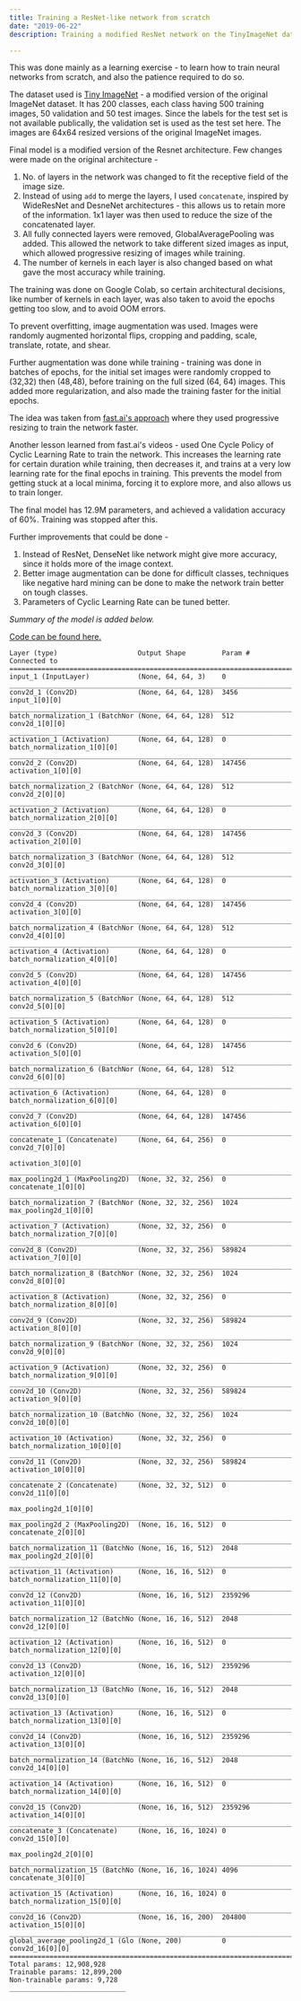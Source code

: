 ```yaml
---
title: Training a ResNet-like network from scratch
date: "2019-06-22"
description: Training a modified ResNet network on the TinyImageNet dataset.

---
```


This was done mainly as a learning exercise - to learn how to train neural networks from scratch, and also the patience required to do so.

The dataset used is [Tiny ImageNet](https://tiny-imagenet.herokuapp.com/) - a modified version of the original ImageNet dataset. It has 200 classes, each class having 500 training images, 50 validation and 50 test images. Since the labels for the test set is not available publically, the validation set is used as the test set here.
The images are 64x64 resized versions of the original ImageNet images.

Final model is a modified version of the Resnet architecture. Few changes were made on the original architecture - 

1. No. of layers in the network was changed to fit the receptive field of the image size.
2. Instead of using `add` to merge the layers, I used `concatenate`, inspired by WideResNet and DesneNet architectures - this allows us to retain more of the information. 1x1 layer was then used to reduce the size of the concatenated layer.
3. All fully connected layers were removed, GlobalAveragePooling was added. This allowed the network to take different sized images as input, which allowed progressive resizing of images while training.
4. The number of kernels in each layer is also changed based on what gave the most accuracy while training.

The training was done on Google Colab, so certain architectural decisions, like number of kernels in each layer, was also taken to avoid the epochs getting too slow, and to avoid OOM errors.

To prevent overfitting, image augmentation was used. Images were randomly augmented horizontal flips, cropping and padding, scale, translate, rotate, and shear.

Further augmentation was done while training - training was done in batches of epochs, for the initial set images were randomly cropped to (32,32) then (48,48), before training on the full sized (64, 64) images. This added more regularization, and also made the training faster for the initial epochs.

The idea was taken from [fast.ai's approach](https://www.fast.ai/2018/08/10/fastai-diu-imagenet/) where they used progressive resizing to train the network faster.

Another lesson learned from fast.ai's videos - used One Cycle Policy of Cyclic Learning Rate to train the network. This increases the learning rate for certain duration while training, then decreases it, and trains at a very low learning rate for the final epochs in training. This prevents the model from getting stuck at a local minima, forcing it to explore more, and also allows us to train longer.

The final model has 12.9M parameters, and achieved a validation accuracy of 60%. Training was stopped after this.

Further improvements that could be done - 

1. Instead of ResNet, DenseNet like network might give more accuracy, since it holds more of the image context.
2. Better image augmentation can be done for difficult classes, techniques like negative hard mining can be done to make the network train better on tough classes.
3. Parameters of Cyclic Learning Rate can be tuned better.

*Summary of the model is added below.*

[Code can be found here.](https://github.com/unography/tinyimagenet-resnet)

```
Layer (type)                    Output Shape         Param #     Connected to                     
==================================================================================================
input_1 (InputLayer)            (None, 64, 64, 3)    0                                            
__________________________________________________________________________________________________
conv2d_1 (Conv2D)               (None, 64, 64, 128)  3456        input_1[0][0]                    
__________________________________________________________________________________________________
batch_normalization_1 (BatchNor (None, 64, 64, 128)  512         conv2d_1[0][0]                   
__________________________________________________________________________________________________
activation_1 (Activation)       (None, 64, 64, 128)  0           batch_normalization_1[0][0]      
__________________________________________________________________________________________________
conv2d_2 (Conv2D)               (None, 64, 64, 128)  147456      activation_1[0][0]               
__________________________________________________________________________________________________
batch_normalization_2 (BatchNor (None, 64, 64, 128)  512         conv2d_2[0][0]                   
__________________________________________________________________________________________________
activation_2 (Activation)       (None, 64, 64, 128)  0           batch_normalization_2[0][0]      
__________________________________________________________________________________________________
conv2d_3 (Conv2D)               (None, 64, 64, 128)  147456      activation_2[0][0]               
__________________________________________________________________________________________________
batch_normalization_3 (BatchNor (None, 64, 64, 128)  512         conv2d_3[0][0]                   
__________________________________________________________________________________________________
activation_3 (Activation)       (None, 64, 64, 128)  0           batch_normalization_3[0][0]      
__________________________________________________________________________________________________
conv2d_4 (Conv2D)               (None, 64, 64, 128)  147456      activation_3[0][0]               
__________________________________________________________________________________________________
batch_normalization_4 (BatchNor (None, 64, 64, 128)  512         conv2d_4[0][0]                   
__________________________________________________________________________________________________
activation_4 (Activation)       (None, 64, 64, 128)  0           batch_normalization_4[0][0]      
__________________________________________________________________________________________________
conv2d_5 (Conv2D)               (None, 64, 64, 128)  147456      activation_4[0][0]               
__________________________________________________________________________________________________
batch_normalization_5 (BatchNor (None, 64, 64, 128)  512         conv2d_5[0][0]                   
__________________________________________________________________________________________________
activation_5 (Activation)       (None, 64, 64, 128)  0           batch_normalization_5[0][0]      
__________________________________________________________________________________________________
conv2d_6 (Conv2D)               (None, 64, 64, 128)  147456      activation_5[0][0]               
__________________________________________________________________________________________________
batch_normalization_6 (BatchNor (None, 64, 64, 128)  512         conv2d_6[0][0]                   
__________________________________________________________________________________________________
activation_6 (Activation)       (None, 64, 64, 128)  0           batch_normalization_6[0][0]      
__________________________________________________________________________________________________
conv2d_7 (Conv2D)               (None, 64, 64, 128)  147456      activation_6[0][0]               
__________________________________________________________________________________________________
concatenate_1 (Concatenate)     (None, 64, 64, 256)  0           conv2d_7[0][0]                   
                                                                 activation_3[0][0]               
__________________________________________________________________________________________________
max_pooling2d_1 (MaxPooling2D)  (None, 32, 32, 256)  0           concatenate_1[0][0]              
__________________________________________________________________________________________________
batch_normalization_7 (BatchNor (None, 32, 32, 256)  1024        max_pooling2d_1[0][0]            
__________________________________________________________________________________________________
activation_7 (Activation)       (None, 32, 32, 256)  0           batch_normalization_7[0][0]      
__________________________________________________________________________________________________
conv2d_8 (Conv2D)               (None, 32, 32, 256)  589824      activation_7[0][0]               
__________________________________________________________________________________________________
batch_normalization_8 (BatchNor (None, 32, 32, 256)  1024        conv2d_8[0][0]                   
__________________________________________________________________________________________________
activation_8 (Activation)       (None, 32, 32, 256)  0           batch_normalization_8[0][0]      
__________________________________________________________________________________________________
conv2d_9 (Conv2D)               (None, 32, 32, 256)  589824      activation_8[0][0]               
__________________________________________________________________________________________________
batch_normalization_9 (BatchNor (None, 32, 32, 256)  1024        conv2d_9[0][0]                   
__________________________________________________________________________________________________
activation_9 (Activation)       (None, 32, 32, 256)  0           batch_normalization_9[0][0]      
__________________________________________________________________________________________________
conv2d_10 (Conv2D)              (None, 32, 32, 256)  589824      activation_9[0][0]               
__________________________________________________________________________________________________
batch_normalization_10 (BatchNo (None, 32, 32, 256)  1024        conv2d_10[0][0]                  
__________________________________________________________________________________________________
activation_10 (Activation)      (None, 32, 32, 256)  0           batch_normalization_10[0][0]     
__________________________________________________________________________________________________
conv2d_11 (Conv2D)              (None, 32, 32, 256)  589824      activation_10[0][0]              
__________________________________________________________________________________________________
concatenate_2 (Concatenate)     (None, 32, 32, 512)  0           conv2d_11[0][0]                  
                                                                 max_pooling2d_1[0][0]            
__________________________________________________________________________________________________
max_pooling2d_2 (MaxPooling2D)  (None, 16, 16, 512)  0           concatenate_2[0][0]              
__________________________________________________________________________________________________
batch_normalization_11 (BatchNo (None, 16, 16, 512)  2048        max_pooling2d_2[0][0]            
__________________________________________________________________________________________________
activation_11 (Activation)      (None, 16, 16, 512)  0           batch_normalization_11[0][0]     
__________________________________________________________________________________________________
conv2d_12 (Conv2D)              (None, 16, 16, 512)  2359296     activation_11[0][0]              
__________________________________________________________________________________________________
batch_normalization_12 (BatchNo (None, 16, 16, 512)  2048        conv2d_12[0][0]                  
__________________________________________________________________________________________________
activation_12 (Activation)      (None, 16, 16, 512)  0           batch_normalization_12[0][0]     
__________________________________________________________________________________________________
conv2d_13 (Conv2D)              (None, 16, 16, 512)  2359296     activation_12[0][0]              
__________________________________________________________________________________________________
batch_normalization_13 (BatchNo (None, 16, 16, 512)  2048        conv2d_13[0][0]                  
__________________________________________________________________________________________________
activation_13 (Activation)      (None, 16, 16, 512)  0           batch_normalization_13[0][0]     
__________________________________________________________________________________________________
conv2d_14 (Conv2D)              (None, 16, 16, 512)  2359296     activation_13[0][0]              
__________________________________________________________________________________________________
batch_normalization_14 (BatchNo (None, 16, 16, 512)  2048        conv2d_14[0][0]                  
__________________________________________________________________________________________________
activation_14 (Activation)      (None, 16, 16, 512)  0           batch_normalization_14[0][0]     
__________________________________________________________________________________________________
conv2d_15 (Conv2D)              (None, 16, 16, 512)  2359296     activation_14[0][0]              
__________________________________________________________________________________________________
concatenate_3 (Concatenate)     (None, 16, 16, 1024) 0           conv2d_15[0][0]                  
                                                                 max_pooling2d_2[0][0]            
__________________________________________________________________________________________________
batch_normalization_15 (BatchNo (None, 16, 16, 1024) 4096        concatenate_3[0][0]              
__________________________________________________________________________________________________
activation_15 (Activation)      (None, 16, 16, 1024) 0           batch_normalization_15[0][0]     
__________________________________________________________________________________________________
conv2d_16 (Conv2D)              (None, 16, 16, 200)  204800      activation_15[0][0]              
__________________________________________________________________________________________________
global_average_pooling2d_1 (Glo (None, 200)          0           conv2d_16[0][0]                  
==================================================================================================
Total params: 12,908,928
Trainable params: 12,899,200
Non-trainable params: 9,728
_____________________________
```

